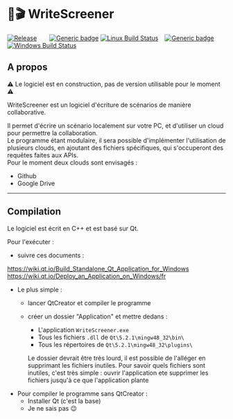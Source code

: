 # 📝🎬 WriteScreener

[![Release](https://img.shields.io/badge/Release-0.0-yellow.svg)](https://shields.io/) &ensp;&ensp;&ensp;
[![Generic badge](https://img.shields.io/badge/Linux_:-blue.svg)](https://shields.io/) [![Linux Build Status](https://travis-ci.com/AlexisSonolet/WriteScreener.svg?branch=master)](https://travis-ci.com/AlexisSonolet/WriteScreener) &ensp;
[![Generic badge](https://img.shields.io/badge/Windows_:-blue.svg)](https://shields.io/) [![Windows Build Status](https://img.shields.io/badge/build-passing-vert.svg)](https://shields.io/)

## A propos

⚠️ Le logiciel est en construction, pas de version utilisable pour le moment ⚠️

WriteScreener est un logiciel d'écriture de scénarios de manière collaborative.

Il permet d'écrire un scénario localement sur votre PC, et d'utiliser un cloud pour permettre la collaboration.\
Le programme étant modulaire, il sera possible d'implémenter l'utilisation de plusieurs clouds, en ajoutant des fichiers spécifiques, qui s'occuperont des requêtes faites aux APIs.\
Pour le moment deux clouds sont envisagés :
- Github
- Google Drive
___
## Compilation

Le logiciel est écrit en C++ et est basé sur Qt.

Pour l'exécuter :
- suivre ces documents : 

https://wiki.qt.io/Build_Standalone_Qt_Application_for_Windows
https://wiki.qt.io/Deploy_an_Application_on_Windows/fr
- Le plus simple :
    - lancer QtCreator et compiler le programme
    - créer un dossier "Application" et mettre dedans :
        - L'application `WriteScreener.exe`
        - Tous les fichiers `.dll` de `Qt\5.2.1\mingw48_32\bin\`
        - Tous les répertoires de `Qt\5.2.1\mingw48_32\plugins\`
        
        Le dossier devrait être très lourd, il est possible de l'alléger en supprimant les fichiers inutiles. Pour savoir quels fichiers sont inutiles, c'est très simple : ouvrir l'application ete supprimer les fichiers jusqu'à ce que l'application plante
- Pour compiler le programme sans QtCreator :
    - Installer Qt (c'est la base)
    - Je ne sais pas 😉
